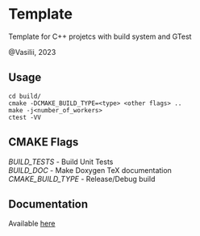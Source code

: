 # Template

Template for C++ projetcs with build system and GTest

@Vasilii, 2023
## Usage

```
cd build/
cmake -DCMAKE_BUILD_TYPE=<type> <other flags> ..
make -j<number_of_workers>
ctest -VV
```

## CMAKE Flags

*BUILD_TESTS* - Build Unit Tests \
*BUILD_DOC* - Make Doxygen TeX documentation \
*CMAKE_BUILD_TYPE* - Release/Debug build


## Documentation

Available [here](docs/documentation.pdf)
